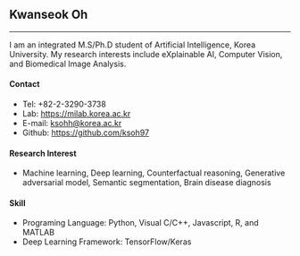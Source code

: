 ## Kwanseok Oh
***
I am an integrated M.S/Ph.D student of Artificial Intelligence, Korea University. My research interests include eXplainable AI, Computer Vision, and Biomedical Image Analysis.

#### Contact
- Tel: +82-2-3290-3738
- Lab: https://milab.korea.ac.kr
- E-mail: ksohh@korea.ac.kr
- Github: https://github.com/ksoh97

#### Research Interest
- Machine learning, Deep learning, Counterfactual reasoning, Generative adversarial model, Semantic segmentation, Brain disease diagnosis

#### Skill
- Programing Language: Python, Visual C/C++, Javascript, R, and MATLAB
- Deep Learning Framework: TensorFlow/Keras
